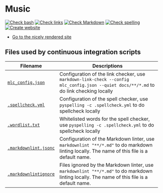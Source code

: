 # Music

<!-- markdownlint-disable MD013 --><!-- Badges cannot be split up over lines, hence will break 80 characters per line -->

[![Check bash](https://github.com/richelbilderbeek/music/actions/workflows/check_bash_style.yaml/badge.svg?branch=main)](https://github.com/richelbilderbeek/music/actions/workflows/check_bash_style.yaml)
[![Check links](https://github.com/richelbilderbeek/music/actions/workflows/check_links.yaml/badge.svg?branch=main)](https://github.com/richelbilderbeek/music/actions/workflows/check_links.yaml)
[![Check Markdown](https://github.com/richelbilderbeek/music/actions/workflows/check_markdown.yaml/badge.svg?branch=main)](https://github.com/richelbilderbeek/music/actions/workflows/check_markdown.yaml)
[![Check spelling](https://github.com/richelbilderbeek/music/actions/workflows/check_spelling.yaml/badge.svg?branch=main)](https://github.com/richelbilderbeek/music/actions/workflows/check_spelling.yaml)
[![Create website](https://github.com/richelbilderbeek/music/actions/workflows/create_website.yaml/badge.svg?branch=main)](https://github.com/richelbilderbeek/music/actions/workflows/create_website.yaml)

<!-- markdownlint-enable MD013 -->

- [Go to the nicely rendered site](https://richelbilderbeek.github.io/music/)

## Files used by continuous integration scripts

<!-- markdownlint-disable MD013 --><!-- Tables cannot be split up over lines, hence will break 80 characters per line -->

Filename                              |Descriptions
--------------------------------------|--------------------------------------------------------------------------------------------------------------------------------------
[`mlc_config.json`](mlc_config.json)    |Configuration of the link checker, use `markdown-link-check --config mlc_config.json --quiet docs/**/*.md` to do link checking locally
[`.spellcheck.yml`](.spellcheck.yml)    |Configuration of the spell checker, use `pyspelling -c .spellcheck.yml` to do spellcheck locally
[`.wordlist.txt`](.wordlist.txt)        |Whitelisted words for the spell checker, use `pyspelling -c .spellcheck.yml` to do spellcheck locally
[`.markdownlint.jsonc`](.markdownlint.jsonc)|Configuration of the Markdown linter, use `markdownlint "**/*.md"` to do markdown linting locally. The name of this file is a default name.
[`.markdownlintignore`](.markdownlintignore)|Files ignored by the Markdown linter, use `markdownlint "**/*.md"` to do markdown linting locally. The name of this file is a default name.

<!-- markdownlint-enable MD013 -->

